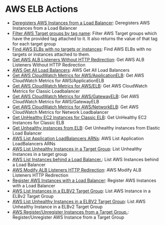 # AWS ELB Actions

* [Deregisters AWS Instances from a Load Balancer](https://github.com/unskript/Awesome-CloudOps-Automation/tree/master/AWS/legos/aws\_deregister\_instances/README.md): Deregisters AWS Instances from a Load Balancer
* [Filter AWS Target groups by tag name](https://github.com/unskript/Awesome-CloudOps-Automation/tree/master/AWS/legos/aws\_filter\_target\_groups\_by\_tags/README.md): Filter AWS Target groups which have the provided tag attached to it. It also returns the value of that tag for each target group
* [Find AWS ELBs with no targets or instances](https://github.com/unskript/Awesome-CloudOps-Automation/tree/master/AWS/legos/aws\_find\_elbs\_with\_no\_targets\_or\_instances/README.md): Find AWS ELBs with no targets or instances attached to them.
* [Get AWS ALB Listeners Without HTTP Redirection](https://github.com/unskript/Awesome-CloudOps-Automation/tree/master/AWS/legos/aws\_get\_alb\_listeners\_without\_http\_redirect/README.md): Get AWS ALB Listeners Without HTTP Redirection
* [AWS Get All Load Balancers](https://github.com/unskript/Awesome-CloudOps-Automation/tree/master/AWS/legos/aws\_get\_all\_load\_balancers/README.md): AWS Get All Load Balancers
* [Get AWS CloudWatch Metrics for AWS/ApplicationELB](https://github.com/unskript/Awesome-CloudOps-Automation/tree/master/AWS/legos/aws\_get\_cloudwatch\_metrics\_applicationelb/README.md): Get AWS CloudWatch Metrics for AWS/ApplicationELB
* [Get AWS CloudWatch Metrics for AWS/ELB](https://github.com/unskript/Awesome-CloudOps-Automation/tree/master/AWS/legos/aws\_get\_cloudwatch\_metrics\_classic\_elb/README.md): Get AWS CloudWatch Metrics for Classic Loadbalancer
* [Get AWS CloudWatch Metrics for AWS/GatewayELB](https://github.com/unskript/Awesome-CloudOps-Automation/tree/master/AWS/legos/aws\_get\_cloudwatch\_metrics\_gatewayelb/README.md): Get AWS CloudWatch Metrics for AWS/GatewayELB
* [Get AWS CloudWatch Metrics for AWS/NetworkELB](https://github.com/unskript/Awesome-CloudOps-Automation/tree/master/AWS/legos/aws\_get\_cloudwatch\_metrics\_network\_elb/README.md): Get AWS CloudWatch Metrics for Network Loadbalancer
* [Get UnHealthy EC2 Instances for Classic ELB](https://github.com/unskript/Awesome-CloudOps-Automation/tree/master/AWS/legos/aws\_get\_unhealthy\_instances/README.md): Get UnHealthy EC2 Instances for Classic ELB
* [Get Unhealthy instances from ELB](https://github.com/unskript/Awesome-CloudOps-Automation/tree/master/AWS/legos/aws\_get\_unhealthy\_instances\_from\_elb/README.md): Get Unhealthy instances from Elastic Load Balancer
* [AWS List Application LoadBalancers ARNs](https://github.com/unskript/Awesome-CloudOps-Automation/tree/master/AWS/legos/aws\_list\_application\_loadbalancers/README.md): AWS List Application LoadBalancers ARNs
* [AWS List Unhealthy Instances in a Target Group](https://github.com/unskript/Awesome-CloudOps-Automation/tree/master/AWS/legos/aws\_list\_unhealthy\_instances\_in\_target\_group/README.md): List Unhealthy Instances in a target group
* [AWS List Instances behind a Load Balancer.](https://github.com/unskript/Awesome-CloudOps-Automation/tree/master/AWS/legos/aws\_loadbalancer\_list\_instances/README.md): List AWS Instances behind a Load Balancer
* [AWS Modify ALB Listeners HTTP Redirection](https://github.com/unskript/Awesome-CloudOps-Automation/tree/master/AWS/legos/aws\_modify\_listener\_for\_http\_redirection/README.md): AWS Modify ALB Listeners HTTP Redirection
* [Register AWS Instances with a Load Balancer](https://github.com/unskript/Awesome-CloudOps-Automation/tree/master/AWS/legos/aws\_register\_instances/README.md): Register AWS Instances with a Load Balancer
* [AWS List Instances in a ELBV2 Target Group](https://github.com/unskript/Awesome-CloudOps-Automation/tree/master/AWS/legos/aws\_target\_group\_list\_instances/README.md): List AWS Instance in a ELBv2 Target Group
* [AWS List Unhealthy Instances in a ELBV2 Target Group](https://github.com/unskript/Awesome-CloudOps-Automation/tree/master/AWS/legos/aws\_target\_group\_list\_unhealthy\_instances/README.md): List AWS Unhealthy Instance in a ELBv2 Target Group
* [AWS Register/Unregister Instances from a Target Group.](https://github.com/unskript/Awesome-CloudOps-Automation/tree/master/AWS/legos/aws\_target\_group\_register\_unregister\_instances/README.md): Register/Unregister AWS Instance from a Target Group

